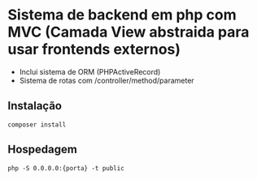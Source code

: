 # Sistema de backend em php com MVC (Camada View abstraida para usar frontends externos)

 - Inclui sistema de ORM (PHPActiveRecord)
 - Sistema de rotas com /controller/method/parameter
 
## Instalação

```
composer install
```

## Hospedagem

```
php -S 0.0.0.0:{porta} -t public

```
